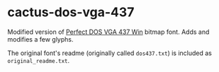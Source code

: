 # cactus-dos-vga-437
Modified version of [Perfect DOS VGA 437 Win](https://www.dafont.com/perfect-dos-vga-437.font) bitmap font. Adds and modifies a few glyphs.

The original font's readme (originally called `dos437.txt`) is included as `original_readme.txt`.
